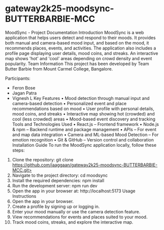 # gateway2k25-moodsync-BUTTERBARBIE-MCC

MoodSync - Project Documentation
Introduction
MoodSync is a web application that helps users detect and respond to their moods. It provides both manual and camera-based mood input, and based on the mood, it recommends places, events, and activities. The application also includes a profile page displaying user details, mood coins, and streaks. An interactive map shows 'hot' and 'cool' areas depending on crowd density and event popularity.
Team Information
This project has been developed by Team Butter Barbie from Mount Carmel College, Bangalore.

Participants:
- Feron Bose
- Jagan Patra
- Vignesh L
Key Features
• Mood detection through manual input and camera-based detection
• Personalized event and place recommendations based on mood
• User profile with personal details, mood coins, and streaks
• Interactive map showing hot (crowded) and cool (less crowded) areas
• Mood-based event discovery and tracking
Tools and Technologies Used
• React.js – Frontend framework
• Node.js & npm – Backend runtime and package management
• APIs – For event and map data integration
• Camera and ML-based Mood Detection – For emotion recognition
• Git & GitHub – Version control and collaboration
Installation Guide
To run the MoodSync application locally, follow these steps:
1. Clone the repository:
   git clone https://github.com/jaaggaan/gateway2k25-moodsync-BUTTERBARBIE-MCC.git>
2. Navigate to the project directory:
   cd moodsync
3. Install the required dependencies:
   npm install
4. Run the development server:
   npm run dev
5. Open the app in your browser at:
   http://localhost:5173
Usage Instructions
1. Open the app in your browser.
2. Create a profile by signing up or logging in.
3. Enter your mood manually or use the camera detection feature.
4. View recommendations for events and places suited to your mood.
5. Track mood coins, streaks, and explore the interactive map.
